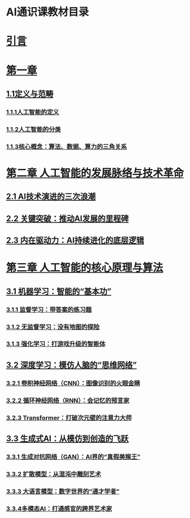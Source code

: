 # AI通识课教材目录
# [引言](AI通识课教材/引言.md)
# [第一章](AI通识课教材/第一章人工智能基础概念)
## [1.1定义与范畴](1.1定义与范畴)
### [1.1.1人工智能的定义](1.1.1人工智能的定义.md)
### [1.1.2人工智能的分类](1.1.2人工智能的分类)
### [1.1.3核心概念：算法、数据、算力的三角关系](算法、数据、算力的三角关系.md)
# [第二章 人工智能的发展脉络与技术革命](第二章人工智能的发展脉络与技术革命)
## [2.1 AI技术演进的三次浪潮](2.1AI技术演进的三次浪潮)
## [2.2 关键突破：推动AI发展的里程碑​](2.2关键突破：推动AI发展的里程碑​)
## [2.3 内在驱动力：AI持续进化的底层逻辑](2.3内在驱动力：AI持续进化的底层逻辑)
# [第三章 人工智能的核心原理与算法](第三章人工智能的核心原理与算法)
## [3.1 机器学习：智能的“基本功”](3.1机器学习：智能的“基本功”)
### [3.1.1 监督学习：带答案的练习题](3.1.1监督学习：带答案的练习题.md)
### [3.1.2 无监督学习：没有地图的探险](3.1.2无监督学习：没有地图的探险.md)
### [3.1.3 强化学习：打游戏升级的智能体](3.1.3强化学习：打游戏升级的智能体.md)
## [3.2 深度学习：模仿人脑的“思维网络”​](3.2深度学习：模仿人脑的“思维网络”​)
### [3.2.1 卷积神经网络（CNN）：图像识别的火眼金睛](3.2.1卷积神经网络（CNN）：图像识别的火眼金睛.md)
### [3.2.2 循环神经网络（RNN）：会记忆的预言家](3.2.2循环神经网络（RNN）：会记忆的预言家.md)
### [3.2.3 Transformer：打破次元壁的注意力大师](3.2.3Transformer：打破次元壁的注意力大师.md)
## [3.3 生成式AI：从模仿到创造的飞跃​](3.3生成式AI：从模仿到创造的飞跃)
### [3.3.1 生成对抗网络（GAN）：AI界的“真假美猴王”](3.3.1生成对抗网络（GAN）：AI界的“真假美猴王”.md)
### [3.3.2 扩散模型：从混沌中雕刻艺术](3.3.2扩散模型：从混沌中雕刻艺术)
### [3.3.3 大语言模型：数字世界的“通才学者”​](3.3.3大语言模型：数字世界的“通才学者”​)
### [3.3.4多模态AI：打通感官的跨界艺术家](3.3.4多模态AI：打通感官的跨界艺术家)
